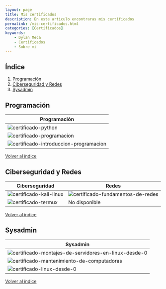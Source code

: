 ```yaml
---
layout: page 
title: Mis certificados
description: En este articulo encontraras mis certificados
permalink: /mis-certificados.html
categories: [Certificados]
keywords:
    - Dylan Meca
    - Certificados
    - Sobre mi
---
```


## Índice

1. [Programación](#programación)
2. [Ciberseguridad y Redes](#ciberseguridad-y-redes)
3. [Sysadmin](#sysadmin)

## Programación 

| Programación | 
|-------------| 
| ![certificado-python](https://dylanmeca.github.io/assets/img/certificado-python.png) | 
| ![certificado-programacion](https://dylanmeca.github.io/assets/img/certificado-programacion.png) | 
| ![certificado-introduccion-programacion](https://dylanmeca.github.io/assets/img/certificado-introduccion-programacion.png) | 

[Volver al índice](#índice)

## Ciberseguridad y Redes

| Ciberseguridad | Redes
|-------------|-------------|
| ![certificado-kali-linux](https://dylanmeca.github.io/assets/img/certificado-kali-linux.png) | ![certificado-fundamentos-de-redes](https://dylanmeca.github.io/assets/img/certificado-fundamentos-de-redes.jpg) | 
| ![certificado-termux](https://dylanmeca.github.io/assets/img/certificado-termux.png) | No disponible |

[Volver al índice](#índice)

## Sysadmin

| Sysadmin    |
|-------------|
| ![certificado-montajes-de-servidores-en-linux-desde-0](https://dylanmeca.github.io/assets/img/certificado-montajes-de-servidores-en-linux-desde-0.jpg) |
| ![certificado-mantenimiento-de-computadoras](https://dylanmeca.github.io/assets/img/certificado-mantenimiento-de-computadoras.jpg) |
| ![certificado-linux-desde-0](https://dylanmeca.github.io/assets/img/certificado-linux-desde-0.jpg) |

[Volver al índice](#índice)

